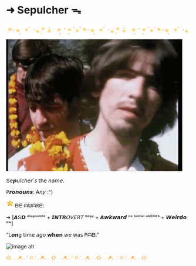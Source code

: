 # ➜ Sepulcher ᯓ
![image alt](https://github.com/Sepulcherr/sepulcher-/blob/e46e86d2ee84136ebc818013a107f03df9eeb11c/CpipdrO.png)
![image alt](https://github.com/Sepulcherr/sepulcher-/blob/4f57de0028b830e380b05627563fcd94fb313063/a7810be1104bfcf3b05ccac08381d0e6.gif)

  Տ𝘦𝙥𝘶𝘭𝘤𝘩𝘦𝘳´𝘴  𝗍𝗁𝖾 𝘯𝘢𝘮𝘦. 

𝖯𝙧𝙤𝙣𝙤𝙪𝙣𝙨: A𝘯𝘺 :^)

![image alt](https://github.com/Sepulcherr/sepulcher-/blob/7735df1374d185ce8c7608f04229b1220b17191b/IMG_2829.gif) ᗷᗴ ᗩᗯᗩᖇᗴ:

 ➜ 
 [𝘼Տ𝘿 ᵈⁱᵃᵍⁿᵒˢᵉᵈ + 𝙄𝙉𝙏𝙍𝘖𝘝𝘌𝘙𝘛 ᵉᵈᵍʸ + 𝘼𝙬𝙠𝙬𝙖𝙧𝙙 ⁿᵒ ˢᵒᶜⁱᵃˡ ᵃᵇⁱˡⁱᵗⁱᵉˢ + 𝙒𝙚𝙞𝙧𝙙𝙤 ᵉʷ]


“ᒪ𝙤𝙣𝗀 𝗍𝗂𝗆𝖾 𝘢𝘨𝘰 𝘄𝗵𝗲𝗻 𝘸𝘦 𝗐𝖺𝗌 ᖴᗩᗷ.”

![image alt](https://github.com/Sepulcherr/sepulcher-/blob/4f57de0028b830e380b05627563fcd94fb313063/74fae864ff3a72e72743dfcac1637e34.gif)

![image alt](https://github.com/Sepulcherr/sepulcher-/blob/7735df1374d185ce8c7608f04229b1220b17191b/tumblr_74b7731c671cf9339fc872eb8154747c_bca7e2b6_400.gif)
